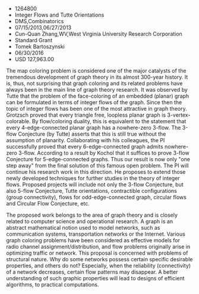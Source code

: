 
* 1264800
* Integer Flows and Tutte Orientations
* DMS,Combinatorics
* 07/15/2013,06/27/2013
* Cun-Quan Zhang,WV,West Virginia University Research Corporation
* Standard Grant
* Tomek Bartoszynski
* 06/30/2016
* USD 127,963.00

The map coloring problem is considered one of the major catalysts of the
tremendous development of graph theory in its almost 300-year history. It is,
thus, not surprising that graph coloring and its related problems have always
been in the main line of graph theory research. It was observed by Tutte that
the problem of the face-coloring of an embedded (planar) graph can be formulated
in terms of integer flows of the graph. Since then the topic of integer flows
has been one of the most attractive in graph theory. Grotzsch proved that every
triangle free, loopless planar graph is 3-vertex-colorable. By flow/coloring
duality, this is equivalent to the statement that every 4-edge-connected planar
graph has a nowhere-zero 3-flow. The 3-flow Conjecture (by Tutte) asserts that
this is still true without the assumption of planarity. Collaborating with his
colleagues, the PI successfully proved that every 6-edge-connected graph admits
nowhere-zero 3-flow. According to a result by Kochol that it suffices to prove
3-flow Conjecture for 5-edge-connected graphs. Thus our result is now only "one
step away" from the final solution of this famous open problem. The PI will
continue his research work in this direction. He proposes to extend those newly
developed techniques for further studies in the theory of integer flows.
Proposed projects will include not only the 3-flow Conjecture, but also 5-flow
Conjecture, Tutte orientations, contractible configurations (group
connectivity), flows for odd-edge-connected graph, circular flows and Circular
Flow Conjecture, etc.

The proposed work belongs to the area of graph theory and is closely related to
computer science and operational research. A graph is an abstract mathematical
notion used to model networks, such as communication systems, transportation
networks or the Internet. Various graph coloring problems have been considered
as effective models for radio channel assignment/distribution, and flow problems
originally arise in optimizing traffic or network. This proposal is concerned
with problems of structural nature. Why do some networks possess certain
specific desirable properties, and others do not? Especially, when the
reliability (connectivity) of a network decreases, certain flow patterns may
disappear. A better understanding of such graphic properties will lead to
designs of efficient algorithms, to practical computations.
